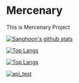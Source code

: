 # Mercenary
This is Mercenary Project

[![Sanghoon's github stats](https://github-readme-stats.vercel.app/api?username=silenc3502&theme=react&show_icons=true)](https://github.com/embedded-bitai/Mercenary)

[![Top Langs](https://github-readme-stats.vercel.app/api/top-langs/?username=silenc3502)](https://github.com/embedded-bitai/Mercenary)

[![Top Langs](https://github-readme-stats.vercel.app/api/top-langs/?username=silenc3502&layout=compact)](https://github.com/embedded-bitai/Mercenary)

[![api_test](http://ionicabizau.github.io/github-profile-languages/?user=silenc3502)](https://github.com/embedded-bitai/Mercenary)
